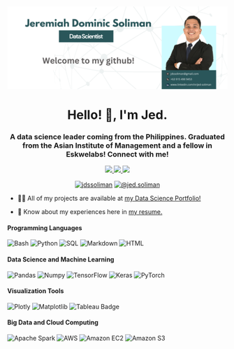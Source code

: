 <img src="welcome.png">

<h1 align="center">Hello! 👋, I'm Jed.</h1>
<h3 align="center">A data science leader coming from the Philippines. Graduated from the Asian Institute of Management and a fellow in Eskwelabs! Connect with me!</h3>

<p align=center>
<a href="https://www.linkedin.com/in/jed-soliman/" align=center>
 <img src="https://img.shields.io/badge/LinkedIn-0077B5?style=for-the-badge&logo=linkedin">
</a>
<a href="https://mail.google.com/mail/u/0/?fs=1&tf=cm&to=jdssoliman@gmail.com&su=Subject&body=Body+Text">
 <img src="https://img.shields.io/badge/GMail-D14836?style=for-the-badge&logo=gmail&logoColor=white">
</a>
<a href="https://api.whatsapp.com/send?phone=639154909453">
 <img src="https://img.shields.io/badge/WhatsApp-25d366?style=for-the-badge&logo=whatsapp&logoColor=white">
</a>
</p>

<p align="center">
<a href="https://instagram.com/jdssoliman" target="blank"><img align="center" src="https://raw.githubusercontent.com/rahuldkjain/github-profile-readme-generator/master/src/images/icons/Social/instagram.svg" alt="jdssoliman" height="30" width="40" /></a>
<a href="https://medium.com/@jed.soliman" target="blank"><img align="center" src="https://raw.githubusercontent.com/rahuldkjain/github-profile-readme-generator/master/src/images/icons/Social/medium.svg" alt="@jed.soliman" height="30" width="40" /></a>
</p>

- 👨‍💻 All of my projects are available at <a href="https://datascienceportfol.io/jdssoliman" target="_blank">my Data Science Portfolio!</a>

- 📄 Know about my experiences here in <a href="https://jdssoliman.tiiny.site" target="_blank">my resume.</a>

#### Programming Languages
![Bash](https://img.shields.io/badge/Bash-3A3A3A?style=flat&logo=gnubash) ![Python](https://img.shields.io/badge/Python-3A3A3A?style=flat&logo=python) ![SQL](https://img.shields.io/badge/SQL-3A3A3A?style=flat&logo=mysql) ![Markdown](https://img.shields.io/badge/Markdown-3A3A3A?style=flat&logo=markdown) ![HTML](https://img.shields.io/badge/HTML-3A3A3A?style=flat&logo=html5)

#### Data Science and Machine Learning
![Pandas](https://img.shields.io/badge/Pandas-3A3A3A?style=flat&logo=pandas) ![Numpy](https://img.shields.io/badge/Numpy-3A3A3A?style=flat&logo=numpy) ![TensorFlow](https://img.shields.io/badge/Tensorflow-3A3A3A?style=flat&logo=tensorflow) ![Keras](https://img.shields.io/badge/Keras-3A3A3A?style=flat&logo=keras) ![PyTorch](https://img.shields.io/badge/PyTorch-3A3A3A?style=flat&logo=pytorch) 

#### Visualization Tools
![Plotly](https://img.shields.io/badge/Plotly-3A3A3A?style=flat&logo=plotly) ![Matplotlib](https://img.shields.io/badge/Matplotlib-3A3A3A?style=flat) <img src="https://img.shields.io/badge/Tableau-3A3A3A?style=flat" alt="Tableau Badge">


#### Big Data and Cloud Computing
![Apache Spark](https://img.shields.io/badge/Apache%20Spark-3A3A3A?style=flat&logo=apachespark) ![AWS](https://img.shields.io/badge/Amazon%20Web%20Services-3A3A3A?style=flat&logo=amazonwebservices) ![Amazon EC2](https://img.shields.io/badge/Amazon%20EC2-3A3A3A?style=flat&logo=amazonec2) 
 ![Amazon S3](https://img.shields.io/badge/Amazon%20S3-3A3A3A?style=flat&logo=amazons3)
